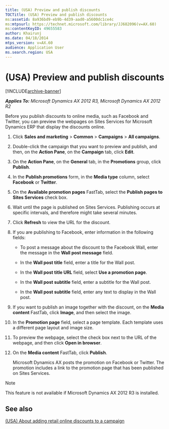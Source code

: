 ```yaml
---
title: (USA) Preview and publish discounts
TOCTitle: (USA) Preview and publish discounts
ms:assetid: 8a936bd9-eb9b-4d39-aad0-a5600dc1ce4c
ms:mtpsurl: https://technet.microsoft.com/library/JJ682096(v=AX.60)
ms:contentKeyID: 49655583
author: Khairunj
ms.date: 04/18/2014
mtps_version: v=AX.60
audience: Application User
ms.search.region: USA
---
```


# (USA) Preview and publish discounts 


[!INCLUDE[archive-banner](includes/archive-banner.md)]


_**Applies To:** Microsoft Dynamics AX 2012 R3, Microsoft Dynamics AX 2012 R2_

Before you publish discounts to online media, such as Facebook and Twitter, you can preview the webpages on Sites Services for Microsoft Dynamics ERP that display the discounts online.

1.  Click **Sales and marketing** \> **Common** \> **Campaigns** \> **All campaigns**.

2.  Double-click the campaign that you want to preview and publish, and then, on the **Action Pane**, on the **Campaign** tab, click **Edit**.

3.  On the **Action Pane**, on the **General** tab, in the **Promotions** group, click **Publish**.

4.  In the **Publish promotions** form, in the **Media type** column, select **Facebook** or **Twitter**.

5.  On the **Available promotion pages** FastTab, select the **Publish pages to Sites Services** check box.

6.  Wait until the page is published on Sites Services. Publishing occurs at specific intervals, and therefore might take several minutes.

7.  Click **Refresh** to view the URL for the discount.

8.  If you are publishing to Facebook, enter information in the following fields:
    
      - To post a message about the discount to the Facebook Wall, enter the message in the **Wall post message** field.
    
      - In the **Wall post title** field, enter a title for the Wall post.
    
      - In the **Wall post title URL** field, select **Use a promotion page**.
    
      - In the **Wall post subtitle** field, enter a subtitle for the Wall post.
    
      - In the **Wall post subtitle** field, enter any text to display in the Wall post.

9.  If you want to publish an image together with the discount, on the **Media content** FastTab, click **Image**, and then select the image.

10. In the **Promotion page** field, select a page template. Each template uses a different page layout and image size.

11. To preview the webpage, select the check box next to the URL of the webpage, and then click **Open in browser**.

12. On the **Media content** FastTab, click **Publish**.
    
    Microsoft Dynamics AX posts the promotion on Facebook or Twitter. The promotion includes a link to the promotion page that has been published on Sites Services.


> [!NOTE]
> <P>This feature is not available if Microsoft Dynamics AX 2012 R3 is installed.</P>



## See also

[(USA) About adding retail online discounts to a campaign](usa-about-adding-retail-online-discounts-to-a-campaign.md)

  



